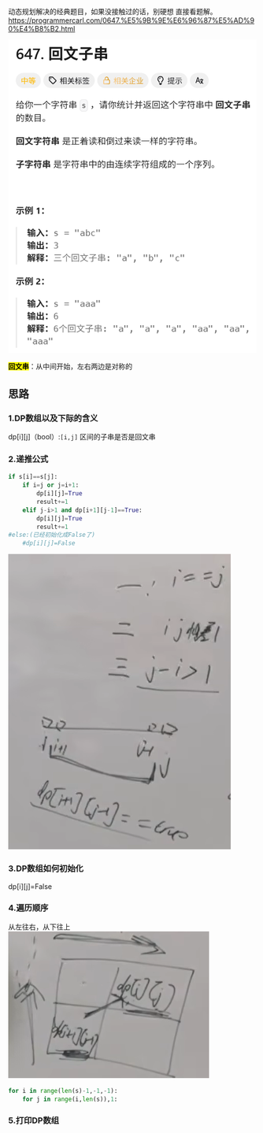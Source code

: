 动态规划解决的经典题目，如果没接触过的话，别硬想 直接看题解。
https://programmercarl.com/0647.%E5%9B%9E%E6%96%87%E5%AD%90%E4%B8%B2.html  

![img.png](img.png)

<mark>**回文串**</mark>：从中间开始，左右两边是对称的

## 思路
### 1.DP数组以及下际的含义
dp[i][j]（bool）:`[i,j]` 区间的子串是否是回文串 
### 2.递推公式
```python
if s[i]==s[j]:
    if i=j or j=i+1:
        dp[i][j]=True
        result+=1
    elif j-i>1 and dp[i+1][j-1]==True:
        dp[i][j]=True
        result+=1
#else:(已经初始化成False了)
    #dp[i][j]=False
   ```
![img_1.png](img_1.png)
### 3.DP数组如何初始化
dp[i][j]=False

### 4.遍历顺序
从左往右，从下往上
![img_2.png](img_2.png)
```python
for i in range(len(s)-1,-1,-1):
    for j in range(i,len(s)),1:
```
### 5.打印DP数组

